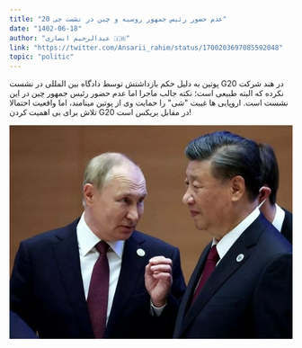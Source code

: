 ```yaml
---
title: "عدم حضور رئیس جمهور روسیه و چین در نشست جی 20"
date: "1402-06-18"
author: "عبدالرحیم انصاری 🇮🇷"
link: "https://twitter.com/Ansarii_rahim/status/1700203697085592048"
topic: "politic"
---
```


پوتین به دلیل حکم بازداشتش توسط دادگاه بین المللی در نشست G20 در هند شرکت نکرده که البته طبیعی است؛ نکته جالب ماجرا اما عدم حضور رئیس جمهور چین در این نشست است. اروپایی ها غیبت "شی" را حمایت وی از پوتین مینامند، اما واقعیت احتمالا تلاش برای بی اهمیت کردن G20 در مقابل بریکس است!

![عدم حضور رئیس جمهور روسیه و چین در نشست جی 20](./Putin-Xi-g20-india.jpg)
